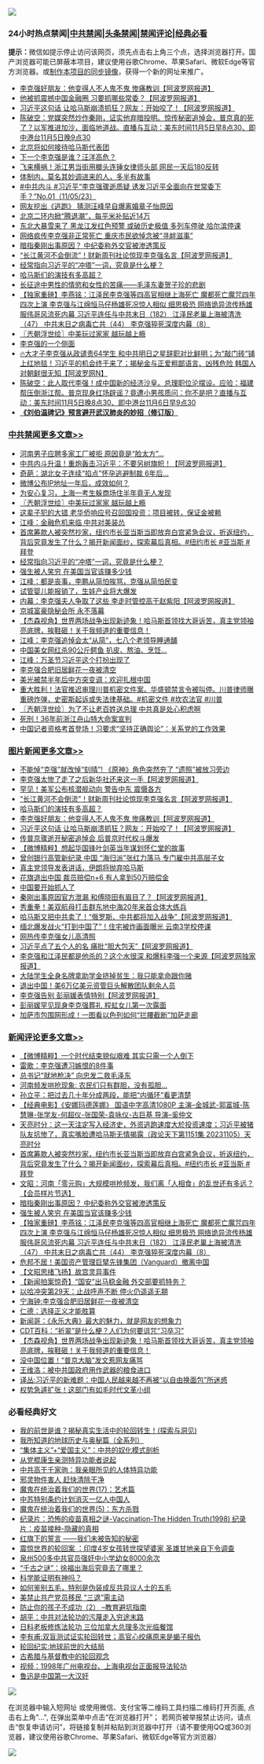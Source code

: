 ![](https://raw.githubusercontent.com/jsvpn/jsproxy/dev/64photo/fqnews-qr.jpg)

<div id="tt">
<h3>24小时热点禁闻|<a href="#%E4%B8%AD%E5%85%B1%E7%A6%81%E9%97%BB%E6%9B%B4%E5%A4%9A%E6%96%87%E7%AB%A0">中共禁闻</a>|<a href="#%E5%9B%BE%E7%89%87%E6%96%B0%E9%97%BB%E6%9B%B4%E5%A4%9A%E6%96%87%E7%AB%A0">头条禁闻</a>|<a href="#%E6%96%B0%E9%97%BB%E8%AF%84%E8%AE%BA%E6%9B%B4%E5%A4%9A%E6%96%87%E7%AB%A0">禁闻评论|<a href="#%E5%BF%85%E7%9C%8B%E7%BB%8F%E5%85%B8%E5%A5%BD%E6%96%87">经典必看</a></h3>
<div><b>提示：</b>微信如提示停止访问该网页，须先点击右上角三个点，选择浏览器打开。国产浏览器可能已屏蔽本项目，建议使用谷歌Chrome、苹果Safari、微软Edge等官方浏览器。或<a href="%E5%88%B6%E4%BD%9Cgit%E7%A6%81%E9%97%BB%E9%95%9C%E5%83%8F.md">制作本项目的同步镜像</a>，获得一个新的网址来推广。</div>
<ul>

<li><a href="/topimagenews/20231105/1957235.md">李克强好朋友：他变得人不人鬼不鬼 惨痛教训【阿波罗网报道】</a></li>
<li><a href="/cnnews/20231105/1957199.md">他被抓震撼中国金融圈 习要抓哪些常委？【阿波罗网报道】</a></li>
<li><a href="/topimagenews/20231105/1957188.md">习近平这句话 让哈马斯崩溃抓狂？网友：开始咬了！【阿波罗网报道】</a></li>
<li><a href="/sohnews/20231105/1957219.md">陈破空：党媒突然炒作秦刚，证实他弃暗投明。惊传秘密追悼会，普京真的死了？以军推进加沙，面临地道战。直播与互动：美东时间11月5日早8点30、即中港台11月5日晚9点30</a></li>
<li><a href="/ssgc/20231105/1957229.md">北京将如何接待哈马斯代表团</a></li>
<li><a href="/cnnews/20231106/1957297.md">下一个李克强是谁？汪洋高危？</a></li>
<li><a href="/baitai/20231105/1957213.md">飞来横祸！浙江男当街用榔头连锤女律师头部 网民一天后180反转</a></li>
<li><a href="/cnnews/20231105/1957192.md">体制内，莫名其妙调进来的人，多半有故事</a></li>
<li><a href="/sohnews/20231106/1957269.md">#中共内斗 #习近平“李克强骤逝质疑 诱发习近平全面向在世常委下手？”No.01（11/05/23）</a></li>
<li><a href="/baitai/20231106/1957285.md">网友挖出《逃跑》 猜测汪峰早自爆离婚章子怡原因</a></li>
<li><a href="/finance/20231106/1957321.md">北京二环内掀“腾退潮”，每平米补贴近14万</a></li>
<li><a href="/baitai/20231106/1957287.md">东北大暴雪来了 黑龙江发红色预警 或破历史极值 多列车停驶 哈尔滨停课</a></li>
<li><a href="/ssgc/20231106/1957252.md">网络疯传李克强非正常死亡 重庆市民欲悼念被“寻衅滋事”</a></li>
<li><a href="/comments/20231106/1957292.md">暗指秦刚出事原因？ 中纪委称外交官被渗透策反</a></li>
<li><a href="/topimagenews/20231106/1957393.md">“长江黄河不会倒流”！财新周刊社论惊现李克强名言【阿波罗网报道】</a></li>
<li><a href="/cbnews/20231106/1957303.md">经常指向习近平的“冲塔”一词，究竟是什么梗？</a></li>
<li><a href="/topimagenews/20231106/1957302.md">哈马斯们的演技有多高超？</a></li>
<li><a href="/baitai/20231106/1957336.md">长征途中男性的情慾和女性的苦痛——毛泽东妻贺子珍的悲剧</a></li>
<li><a href="/comments/20231106/1957259.md">【独家重磅】李燕铭：江泽民李克强等四高官相继上海死亡 魔都死亡魔咒四年四次上演 李克强与江绵恒马仔杨雄死况惊人相似 细思极恐 网络诡异流传杨雄服伟哥风流死内幕 习近平连任与中共末日（182） 江泽民老巢上海被清洗（47） 中共末日之病毒亡共（44） 李克强猝死深度内幕（8）</a></li>
<li><a href="/cbnews/20231106/1957391.md">〖兲朝浮世绘〗中美玩过家家 越玩越上瘾</a></li>
<li><a href="/cnnews/20231106/1957306.md">李克强的一个侧面</a></li>
<li><a href="/sohnews/20231105/1957244.md">🔥大才子李克强从政谴责64学生 和中共明日之星辞职对比鲜明；为“敲门砖”铺上红地毯！习近平的机会终于来了；揭秘金与正爱粗鄙语言、凶残危险 韩国人对朝鲜很无知【阿波罗网N】</a></li>
<li><a href="/sohnews/20231106/1957309.md">陈破空：此人取代李强！成中国新的经济沙皇。总理职位沦摆设。应验：福建帮压倒浙江帮。普京现身红场辟谣？竟遭小男孩质问：你不是吧？直播与互动：美东时间11月5日晚8点30、即中港台11月6日早9点30</a></li>
<li><b><a href="/comments/20200207/1272816.md" target="_blank">《刘伯温碑记》预言避开武汉肺炎的妙招（修订版）</a></b></li>
</ul>
</div>

<div class="catlist">
<h3><a href="/cbnews/" target="_blank">中共禁闻</a><span><a href="/cbnews/" target="_blank" rel="nofollow">更多文章>></a></span></h3>
<ul>
<li><a href="/cbnews/20231106/1957466.md" target="_blank">河南男子应聘多家工厂被拒 原因竟是“脸太方”…</a></li>
<li><a href="/cbnews/20231106/1957449.md" target="_blank">中共内斗升温！重炮轰击习近平：不要另树旗帜！【阿波罗网报道】</a></li>
<li><a href="/cbnews/20231106/1957426.md" target="_blank">奇葩：湖北女子连续“掐点”怀孕逃避制裁 6年后…</a></li>
<li><a href="/cbnews/20231106/1957405.md" target="_blank">微博公布IP地址一年后，成效如何？</a></li>
<li><a href="/cbnews/20231106/1957404.md" target="_blank">为安心复习，上海一考生躲商场住半年竟无人发现</a></li>
<li><a href="/cbnews/20231106/1957391.md" target="_blank">〖兲朝浮世绘〗中美玩过家家 越玩越上瘾</a></li>
<li><a href="/cbnews/20231106/1957374.md" target="_blank">这辈子犯的大错 老华侨响应号召回国投资：项目被转，保证金被赖</a></li>
<li><a href="/cbnews/20231106/1957355.md" target="_blank">江峰：金融危机来临 中共对美装怂</a></li>
<li><a href="/comments/20231106/1957332.md" target="_blank">首席筹款人被突然抄家，纽约市长亚当斯当即放弃白宫紧急会议，折返纽约，背后究竟发生了什么？揭开新闻面纱，探索幕后真相。#纽约市长 #亚当斯 #拜登</a></li>
<li><a href="/cbnews/20231106/1957303.md" target="_blank">经常指向习近平的“冲塔”一词，究竟是什么梗？</a></li>
<li><a href="/comments/20231106/1957272.md" target="_blank">强生被人笑穷 在美国当官该赚多少钱</a></li>
<li><a href="/cbnews/20231105/1957243.md" target="_blank">江峰：都是丧事，李鹏从简怕挨骂，克强从简怕民变</a></li>
<li><a href="/cbnews/20231105/1957175.md" target="_blank">试管婴儿能报销了，生娃产业将大爆发</a></li>
<li><a href="/cbnews/20231105/1957103.md" target="_blank">内幕：李克强夫人争取了这些 李走时管控高于赵紫阳【阿波罗网报道】</a></li>
<li><a href="/cbnews/20231105/1957092.md" target="_blank">京城富豪隐秘会所 永不落幕</a></li>
<li><a href="/comments/20231105/1957082.md" target="_blank">【杰森视角】世界两场战争出现新迹象！哈马斯首领找大哥诉苦，真主党领袖亮底牌，挨鞋砸！关于我频道的重要信息！</a></li>
<li><a href="/cbnews/20231105/1957053.md" target="_blank">江峰：李克强追悼会太“从简”，七八个老领导睡通舖</a></li>
<li><a href="/cbnews/20231105/1956994.md" target="_blank">中国美女网红杀90公斤鳄鱼 扒皮、熬油、烹饪…</a></li>
<li><a href="/cbnews/20231105/1956992.md" target="_blank">江峰：万圣节习近平这个打扮出现了</a></li>
<li><a href="/cbnews/20231104/1956928.md" target="_blank">李克强合肥旧居鲜花一夜被清空</a></li>
<li><a href="/cbnews/20231104/1956921.md" target="_blank">美光被禁半年后中方突变调：欢迎扎根中国</a></li>
<li><a href="/comments/20231104/1956892.md" target="_blank">重大胜利！法官推迟审理川普机密文件案。华盛顿禁言令被叫停。川普律师曝重磅炸弹，史密斯起诉或失法律基础。#机密文件 #坎农法官 #川普</a></li>
<li><a href="/cbnews/20231104/1956880.md" target="_blank">〖兲朝浮世绘〗为了不让老百姓送总理 中共真是处心积虑啊</a></li>
<li><a href="/cbnews/20231104/1956867.md" target="_blank">死刑！36年前浙江舟山特大命案宣判</a></li>
<li><a href="/cbnews/20231104/1956866.md" target="_blank">中国记者资格考首登场！习要求“坚持正确舆论”：关系党的工作效果</a></li>

</ul>
</div>
<div class="catlist">
<h3><a href="/topimagenews/" target="_blank">图片新闻</a><span><a href="/topimagenews/" target="_blank" rel="nofollow">更多文章>></a></span></h3>
<ul>
<li><a href="/topimagenews/20231106/1957448.md" target="_blank">不能悼“克强”就改悼“刻晴”! 《原神》角色突然夯了 “遗照”被放习旁边</a></li>
<li><a href="/topimagenews/20231106/1957444.md" target="_blank">李克强太惨了走了之后新华社还来这一手【阿波罗网报道】</a></li>
<li><a href="/topimagenews/20231106/1957418.md" target="_blank">罕见！美军公布核潜舰动向 警告中东 震慑各方</a></li>
<li><a href="/topimagenews/20231106/1957393.md" target="_blank">“长江黄河不会倒流”！财新周刊社论惊现李克强名言【阿波罗网报道】</a></li>
<li><a href="/topimagenews/20231106/1957302.md" target="_blank">哈马斯们的演技有多高超？</a></li>
<li><a href="/topimagenews/20231105/1957235.md" target="_blank">李克强好朋友：他变得人不人鬼不鬼 惨痛教训【阿波罗网报道】</a></li>
<li><a href="/topimagenews/20231105/1957188.md" target="_blank">习近平这句话 让哈马斯崩溃抓狂？网友：开始咬了！【阿波罗网报道】</a></li>
<li><a href="/topimagenews/20231105/1957158.md" target="_blank">传普京骤逝开秘密追悼会 后普京时代权斗爆发</a></li>
<li><a href="/topimagenews/20231105/1957091.md" target="_blank">【微博精粹】想起华国锋叶剑英当年谋划怀仁堂的故事</a></li>
<li><a href="/topimagenews/20231105/1957054.md" target="_blank">曾创银行高管新纪录 中国 “海归派”张红力落马 专门雇中共高层子女</a></li>
<li><a href="/topimagenews/20231105/1957028.md" target="_blank">真主党领导发表讲话，伊朗将抛弃哈马斯</a></li>
<li><a href="/topimagenews/20231105/1957007.md" target="_blank">花旗退出中国 裁员赔偿n+6 有人拿到50万赔偿金</a></li>
<li><a href="/topimagenews/20231105/1956975.md" target="_blank">中国要开始抓人了</a></li>
<li><a href="/topimagenews/20231104/1956901.md" target="_blank">秦刚出事原因官方泄漏 和傅晓田有眉目了？【阿波罗网报道】</a></li>
<li><a href="/topimagenews/20231104/1956865.md" target="_blank">秀重拳！美双航母打击群东地中海20年来首合体大练兵</a></li>
<li><a href="/topimagenews/20231104/1956668.md" target="_blank">哈马斯又把中共卖了！“俄罗斯、中共都将加入战争”【阿波罗网报道】</a></li>
<li><a href="/topimagenews/20231104/1956667.md" target="_blank">缅北爆发战火“打到中国了”！住宅被炸画面曝光 云南3学校停课</a></li>
<li><a href="/topimagenews/20231104/1956666.md" target="_blank">网热传李克强女儿高清照</a></li>
<li><a href="/topimagenews/20231104/1956665.md" target="_blank">习近平点了五个人的名 痛批“胆大包天”【阿波罗网报道】</a></li>
<li><a href="/topimagenews/20231104/1956664.md" target="_blank">李克强和江泽民都是他杀的？这个水很深 和爆料李强一个来源【阿波罗网独家报道】</a></li>
<li><a href="/topimagenews/20231104/1956663.md" target="_blank">大陆学生全身名牌拿助学金挤掉贫生：我只能拿命跟你赌</a></li>
<li><a href="/topimagenews/20231103/1956364.md" target="_blank">退出中国！美6万亿美元资管巨头解散团队剩余人员</a></li>
<li><a href="/topimagenews/20231103/1956345.md" target="_blank">李克强告别 彭丽媛表情特别【阿波罗网报道】</a></li>
<li><a href="/topimagenews/20231103/1956330.md" target="_blank">彭丽媛罕见现身李克强葬礼 程虹女儿第一次露面</a></li>
<li><a href="/topimagenews/20231103/1956296.md" target="_blank">加萨市包围网形成！一图看以色列如何“拦腰截断”加萨走廊</a></li>

</ul>
</div>
<div class="catlist">
<h3><a href="/comments/" target="_blank">新闻评论</a><span><a href="/comments/" target="_blank" rel="nofollow">更多文章>></a></span></h3>
<ul>
<li><a href="/comments/20231106/1957388.md" target="_blank">【微博精粹】一个时代结束貌似艰难 其实只需一个人倒下</a></li>
<li><a href="/comments/20231106/1957387.md" target="_blank">雷歌：李克强遭习嫉恨的8件事</a></li>
<li><a href="/comments/20231106/1957378.md" target="_blank">总书记“就地枪决” 向忠发二救毛泽东</a></li>
<li><a href="/comments/20231106/1957363.md" target="_blank">河南频发哄抢现象: 农民们只有群胆，没有孤胆…</a></li>
<li><a href="/comments/20231106/1957362.md" target="_blank">孙立平：把过去几十年分成两段，能把“内循环”看更清楚</a></li>
<li><a href="/comments/20231106/1957352.md" target="_blank">【经典电影】《安娜玛德莲娜》 国语中字高清1080P 主演&#8211;金城武-郭富城-陈慧琳-张学友-何超仪-张国荣-袁咏仪-古巨基 导演&#8211;奚仲文</a></li>
<li><a href="/comments/20231106/1957341.md" target="_blank">天亮时分：这一天注定写入经济史，外资逃跑速度大於投资速度；习近平被猪队友坑惨了，真实嘴脸遭哈马斯无情揭露（政论天下第1151集 20231105）天亮时分</a></li>
<li><a href="/comments/20231106/1957332.md" target="_blank">首席筹款人被突然抄家，纽约市长亚当斯当即放弃白宫紧急会议，折返纽约，背后究竟发生了什么？揭开新闻面纱，探索幕后真相。#纽约市长 #亚当斯 #拜登</a></li>
<li><a href="/comments/20231106/1957301.md" target="_blank">文昭：河南「零元购」大规模哄抢频发，我们离「人相食」的乱世还有多远？【会员样片节选】</a></li>
<li><a href="/comments/20231106/1957292.md" target="_blank">暗指秦刚出事原因？ 中纪委称外交官被渗透策反</a></li>
<li><a href="/comments/20231106/1957272.md" target="_blank">强生被人笑穷 在美国当官该赚多少钱</a></li>
<li><a href="/comments/20231106/1957259.md" target="_blank">【独家重磅】李燕铭：江泽民李克强等四高官相继上海死亡 魔都死亡魔咒四年四次上演 李克强与江绵恒马仔杨雄死况惊人相似 细思极恐 网络诡异流传杨雄服伟哥风流死内幕 习近平连任与中共末日（182） 江泽民老巢上海被清洗（47） 中共末日之病毒亡共（44） 李克强猝死深度内幕（8）</a></li>
<li><a href="/comments/20231105/1957226.md" target="_blank">危邦不居！美国资产管理巨擘先锋集团（Vanguard）撤离中国</a></li>
<li><a href="/comments/20231105/1957225.md" target="_blank">【文昭思绪飞扬】故宫灵异事件</a></li>
<li><a href="/comments/20231105/1957224.md" target="_blank">【新闻拍案惊奇】“国安”出马稳金融 外交部要抓特务？</a></li>
<li><a href="/comments/20231105/1957216.md" target="_blank">以哈冲突第29天：止战呼声不断 停火仍遥遥无期</a></li>
<li><a href="/comments/20231105/1957097.md" target="_blank">宁海钟:李克强合肥旧居鲜花一夜被清空</a></li>
<li><a href="/comments/20231105/1957096.md" target="_blank">仁德：选择正义才能胜算</a></li>
<li><a href="/comments/20231105/1957084.md" target="_blank">新闻哥：《永乐大典》最大的魅力，就是网友的想象力</a></li>
<li><a href="/comments/20231105/1957083.md" target="_blank">CDT百科：“祈翠”是什么梗？人们为何要诅咒“习卒习”</a></li>
<li><a href="/comments/20231105/1957082.md" target="_blank">【杰森视角】世界两场战争出现新迹象！哈马斯首领找大哥诉苦，真主党领袖亮底牌，挨鞋砸！关于我频道的重要信息！</a></li>
<li><a href="/comments/20231105/1957067.md" target="_blank">没中国位置！“普京大脑”发文惹网友痛骂</a></li>
<li><a href="/comments/20231105/1957066.md" target="_blank">王维洛：被中共国政府用作武器的粮食进口</a></li>
<li><a href="/comments/20231105/1957065.md" target="_blank">译丛:习近平的新难题：中国人民越来越不再被“以自由换面包”所迷惑</a></li>
<li><a href="/comments/20231105/1957044.md" target="_blank">权势急遽扩张！这部门有如毛时代文革小组</a></li>

</ul>
</div>

<div class="catlist">
<h3>必看经典好文</h3>
<ul>
<li><a href="/comments/20200715/1359453.md" target="_blank">我的前世是谁？揭秘真实生活中的轮回转生！(探索与洞见)</a></li>
<li><a href="/comments/20220601/1740278.md" target="_blank">我所知道的地球历史与奥秘篇（全系列）</a></li>
<li><a href="/comments/20201007/1409565.md" target="_blank">“集体主义”+“爱国主义”：中共的奴化模式剖析</a></li>
<li><a href="/comments/20210720/1516768.md" target="_blank">从党棍康生亲测特异功能者说起</a></li>
<li><a href="/cnnews/20221111/1809674.md" target="_blank">中共高干千家驹：我亲眼所见的人体特异功能</a></li>
<li><a href="/cbnews/20220508/1730049.md" target="_blank">邪灵物件害人 赶快清除干净</a></li>
<li><a href="/topimagenews/20180620/960677.md" target="_blank">魔鬼在统治着我们的世界(17)：艺术篇</a></li>
<li><a href="/comments/20220920/1786910.md" target="_blank">中苏特别条约计划消灭一亿人中国人</a></li>
<li><a href="/topimagenews/20180524/946967.md" target="_blank">魔鬼在统治着我们的世界(5)：东方杀戮</a></li>
<li><a href="/topimagenews/20180408/925060.md" target="_blank">纪录片：恐怖的疫苗真相之谜-Vaccination-The Hidden Truth(1998) 纪录片：疫苗接种-隐藏的真相</a></li>
<li><a href="/comments/20221219/1825441.md" target="_blank">红旗下的誓言 ——我们未被告知的秘密</a></li>
<li><a href="/comments/20210307/1499941.md" target="_blank">震惊世界的轮回案 ：印度4岁女孩转世探望婆家 圣雄甘地亲自下令调查</a></li>
<li><a href="/comments/20200704/783272.md" target="_blank">泉州500多中共官员强奸中小学幼女8000余次</a></li>
<li><a href="/lifebaike/20210704/1580186.md" target="_blank">“千古之谜”：徐福出海后究竟去了哪里？</a></li>
<li><a href="/comments/20220112/1678403.md" target="_blank">科学能证明有神吗？</a></li>
<li><a href="/comments/20221120/1813928.md" target="_blank">如何鉴别五毛，特别是伪装成反共异议人士的五毛</a></li>
<li><a href="/cbnews/20201004/1408019.md" target="_blank">美禁止共产党员移民 “三退”需主动</a></li>
<li><a href="/comments/20230917/1933753.md" target="_blank">防止你的孩子不成功（2） &#8211;教育避坑指南</a></li>
<li><a href="/cbnews/20200720/1363328.md" target="_blank">胡平：中共对法轮功的污蔑走入穷途末路</a></li>
<li><a href="/comments/20200531/1337359.md" target="_blank">日料老板修炼法轮功 三位加拿大总理多次光临餐馆</a></li>
<li><a href="/comments/20210810/1603672.md" target="_blank">李有甫:双盲测试证实轮回转世；高官心绞痛原来是蝎子报仇</a></li>
<li><a href="/comments/20200920/582873.md" target="_blank">轮回纪实:地球前世的大结局</a></li>
<li><a href="/comments/20220503/1727847.md" target="_blank">古希腊与基督教中的轮回观念</a></li>
<li><a href="/topimagenews/20180331/921716.md" target="_blank">视频：1998年广州电视台、上海电视台正面报导法轮功</a></li>
<li><a href="/cnnews/20210213/1486568.md" target="_blank">鲁迅是中国第一大汉奸</a></li>

</ul>
</div>

![](https://raw.githubusercontent.com/jsvpn/jsproxy/dev/64photo/fqnews-qr.jpg)

在浏览器中输入短网址 或使用微信、支付宝等二维码工具扫描二维码打开页面, 点击右上角"...", 在弹出菜单中点击“在浏览器打开”； 若网页被举报禁止访问，请点击“恢复申请访问”，将链接复制并粘贴到浏览器中打开（请不要使用QQ或360浏览器，建议使用谷歌Chrome、苹果Safari、微软Edge等官方浏览器）

![](https://raw.githubusercontent.com/jsvpn/jsproxy/dev/64photo/wx.jpg)